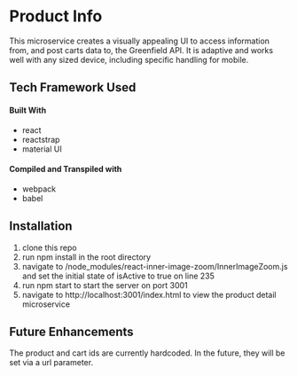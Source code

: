 # Product Info


This microservice creates a visually appealing UI to access information from, and post carts data to, the Greenfield API.  It is adaptive and works well with any sized device, including specific handling for mobile.

## Tech Framework Used
#### Built With
- react
- reactstrap
- material UI
#### Compiled and Transpiled with
- webpack
- babel
## Installation
1. clone this repo
2. run npm install in the root directory
3. navigate to /node_modules/react-inner-image-zoom/InnerImageZoom.js and set the initial state of isActive to true on line 235
4. run npm start to start the server on port 3001
5. navigate to http://localhost:3001/index.html to view the product detail microservice
## Future Enhancements
The product and cart ids are currently hardcoded. In the future, they will be set via a url parameter.